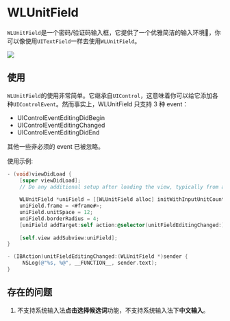 # WLUnitField

`WLUnitField`是一个密码/验证码输入框，它提供了一个优雅简洁的输入环境🙂，你可以像使用`UITextField`一样去使用`WLUnitField`。

![](./demo.gif)


## 使用

`WLUnitField`的使用非常简单。它继承自`UIControl`，这意味着你可以给它添加各种`UIControlEvent`。然而事实上，WLUnitField 只支持 3 种 event：
* UIControlEventEditingDidBegin
* UIControlEventEditingChanged
* UIControlEventEditingDidEnd

其他一些非必须的 event 已被忽略。

使用示例:

``` Objective-C
- (void)viewDidLoad {
    [super viewDidLoad];
    // Do any additional setup after loading the view, typically from a nib.
    
    WLUnitField *uniField = [[WLUnitField alloc] initWithInputUnitCount:4];
    uniField.frame = <#frame#>;
    uniField.unitSpace = 12;
    uniField.borderRadius = 4;
    [uniField addTarget:self action:@selector(unitFieldEditingChanged:) forControlEvents:UIControlEventEditingChanged];
    
    [self.view addSubview:uniField];
}

- (IBAction)unitFieldEditingChanged:(WLUnitField *)sender {
     NSLog(@"%s, %@", __FUNCTION__, sender.text);
}
```


## 存在的问题
1. 不支持系统输入法**点击选择候选词**功能，不支持系统输入法下**中文输入**。
